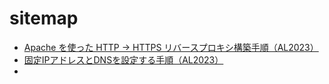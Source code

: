 # sitemap

- [Apache を使った HTTP → HTTPS リバースプロキシ構築手順（AL2023）](https://techmsy.github.io/technote/rvproxy.html)
- [固定IPアドレスとDNSを設定する手順（AL2023）](https://techmsy.github.io/technote/ipaddress)
- []()
